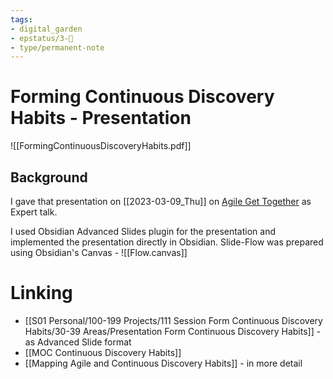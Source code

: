 ```yaml
---
tags: 
- digital_garden
- epstatus/3-🌳
- type/permanent-note
---
```

# Forming Continuous Discovery Habits - Presentation


![[FormingContinuousDiscoveryHabits.pdf]]
## Background
I gave that presentation on [[2023-03-09_Thu]] on [Agile Get Together](https://www.agile-gt.com/details-registrierung/how-to-form-continuous-discovery-habits-at-blinkist-expert-talk) as Expert talk.

I used Obsidian Advanced Slides plugin for the presentation and implemented the presentation directly in Obsidian. Slide-Flow was prepared using Obsidian's Canvas - ![[Flow.canvas]]

# Linking
* [[S01 Personal/100-199 Projects/111 Session Form Continuous Discovery Habits/30-39 Areas/Presentation Form Continuous Discovery Habits]] - as Advanced Slide format
* [[MOC Continuous Discovery Habits]]
* [[Mapping Agile and Continuous Discovery Habits]] - in more detail

